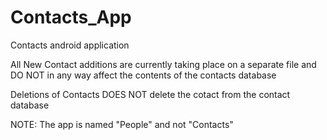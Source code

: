 # Contacts_App
Contacts android application


All New Contact additions are currently taking place on a separate file and DO NOT in any way affect the contents of the contacts database

Deletions of Contacts DOES NOT delete the cotact from the contact database

NOTE:
The app is named "People" and not "Contacts"
